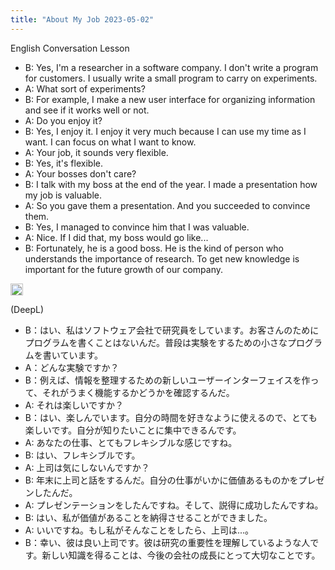 ```yaml
---
title: "About My Job 2023-05-02"
---
```


English Conversation Lesson
- B: Yes, I'm a researcher in a software company. I don't write a program for customers. I usually write a small program to carry on experiments.
- A: What sort of experiments?
- B: For example, I make a new user interface for organizing information and see if it works well or not.
- A: Do you enjoy it?
- B: Yes, I enjoy it. I enjoy it very much because I can use my time as I want. I can focus on what I want to know.
- A: Your job, it sounds very flexible.
- B: Yes, it's flexible.
- A: Your bosses don't care?
- B: I talk with my boss at the end of the year. I made a presentation how my job is valuable.
- A: So you gave them a presentation. And you succeeded to convince them.
- B: Yes, I managed to convince him that I was valuable.
- A: Nice. If I did that, my boss would go like...
- B: Fortunately, he is a good boss. He is the kind of person who understands the importance of research. To get new knowledge is important for the future growth of our company.

<img src='https://scrapbox.io/api/pages/nishio/enjabelow/icon' alt='enjabelow.icon' height="19.5"/>

(DeepL)
- B：はい、私はソフトウェア会社で研究員をしています。お客さんのためにプログラムを書くことはないんだ。普段は実験をするための小さなプログラムを書いています。
- A：どんな実験ですか？
- B：例えば、情報を整理するための新しいユーザーインターフェイスを作って、それがうまく機能するかどうかを確認するんだ。
- A: それは楽しいですか？
- B：はい、楽しんでいます。自分の時間を好きなように使えるので、とても楽しいです。自分が知りたいことに集中できるんです。
- A: あなたの仕事、とてもフレキシブルな感じですね。
- B: はい、フレキシブルです。
- A: 上司は気にしないんですか？
- B: 年末に上司と話をするんだ。自分の仕事がいかに価値あるものかをプレゼンしたんだ。
- A: プレゼンテーションをしたんですね。そして、説得に成功したんですね。
- B: はい、私が価値があることを納得させることができました。
- A: いいですね。もし私がそんなことをしたら、上司は...。
- B：幸い、彼は良い上司です。彼は研究の重要性を理解しているような人です。新しい知識を得ることは、今後の会社の成長にとって大切なことです。